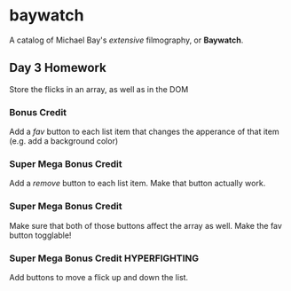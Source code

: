 # baywatch

A catalog of Michael Bay's _extensive_ filmography, or **Baywatch**.

## Day 3 Homework
Store the flicks in an array, as well as in the DOM

### Bonus Credit
Add a _fav_ button to each list item that changes the apperance of that item (e.g. add a background color)

### Super Mega Bonus Credit
 Add a _remove_ button to each list item.
 Make that button actually work.

### Super Mega Bonus Credit
 Make sure that both of those buttons affect the array as well.
 Make the fav button togglable!

### Super Mega Bonus Credit HYPERFIGHTING
Add buttons to move a flick up and down the list.

